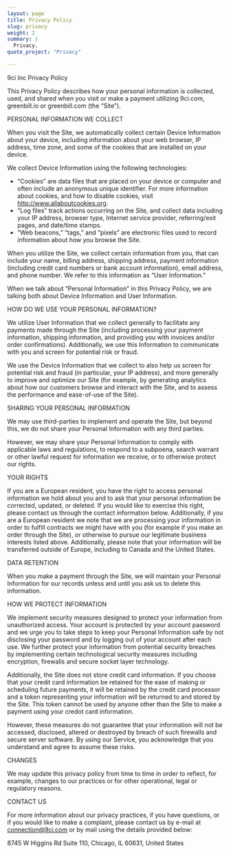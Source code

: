 ```yaml
---
layout: page
title: Privacy Policy
slug: privacy
weight: 2
summary: |
  Privacy.
quote_project: "Privacy"

---
```

9ci Inc Privacy Policy

This Privacy Policy describes how your personal information is collected, used, and shared when you visit or make a payment utilizing 9ci.com, greenbill.io or greenbill.com (the “Site”).

PERSONAL INFORMATION WE COLLECT

When you visit the Site, we automatically collect certain Device Information about your device, including information about your web browser, IP address, time zone, and some of the cookies that are installed on your device.

We collect Device Information using the following technologies:

- “Cookies” are data files that are placed on your device or computer and often include an anonymous unique identifier. For more information about cookies, and how to disable cookies, visit http://www.allaboutcookies.org.
- “Log files” track actions occurring on the Site, and collect data including your IP address, browser type, Internet service provider, referring/exit pages, and date/time stamps.
- “Web beacons,” “tags,” and “pixels” are electronic files used to record information about how you browse the Site.

When you utilize the Site, we collect certain information from you, that can include your name, billing address, shipping address, payment information (including credit card numbers or bank account information), email address, and phone number.  We refer to this information as “User Information.”

When we talk about “Personal Information” in this Privacy Policy, we are talking both about Device Information and User Information.

HOW DO WE USE YOUR PERSONAL INFORMATION?

We utilize User Information that we collect generally to facilitate any payments made through the Site (including processing your payment information, shipping information, and providing you with invoices and/or order confirmations).  Additionally, we use this Information to
communicate with you and screen for potential risk or fraud.

We use the Device Information that we collect to also help us screen for potential risk and fraud (in particular, your IP address), and more generally to improve and optimize our Site (for example, by generating analytics about how our customers browse and interact with the Site, and to assess the performance and ease-of-use of the Site).

SHARING YOUR PERSONAL INFORMATION

We may use third-parties to implement and operate the Site, but beyond this, we do not share your Personal Information with any third parties.

However, we may share your Personal Information to comply with applicable laws and regulations, to respond to a subpoena, search warrant or other lawful request for information we receive, or to otherwise protect our rights.

YOUR RIGHTS

If you are a European resident, you have the right to access personal information we hold about you and to ask that your personal information be corrected, updated, or deleted. If you would like to exercise this right, please contact us through the contact information below.
Additionally, if you are a European resident we note that we are processing your information in order to fulfill contracts we might have with you (for example if you make an order through the Site), or otherwise to pursue our legitimate business interests listed above.  Additionally, please note that your information will be transferred outside of Europe, including to Canada and the United States.


DATA RETENTION

When you make a payment through the Site, we will maintain your Personal Information for our records unless and until you ask us to delete this information.

HOW WE PROTECT INFORMATION

We implement security measures designed to protect your information from unauthorized access. Your account is protected by your account
password and we urge you to take steps to keep your Personal Information safe by not disclosing your password and by logging out
of your account after each use. We further protect your information from potential security breaches by implementing certain
technological security measures including encryption, firewalls and secure socket layer technology.

Additionally, the Site does not store credit card information.  If you choose that your credit card information be retained for the ease of making or scheduling future payments, it will be retained by the credit card processor and a token representing your information will be returned to and stored by the Site.  This token cannot be used by anyone other than the Site to make a payment using your credot card information.  

However, these measures do not guarantee that your information will not be accessed, disclosed, altered or destroyed by breach of such firewalls and secure server software. By using our Service, you acknowledge that you understand and agree to assume these risks.

CHANGES

We may update this privacy policy from time to time in order to reflect, for example, changes to our practices or for other operational, legal or regulatory reasons.

CONTACT US

For more information about our privacy practices, if you have questions, or if you would like to make a complaint, please contact us by e-mail at connection@9ci.com or by mail using the details provided below:

  8745 W Higgins Rd Suite 110, Chicago, IL 60631, United States
